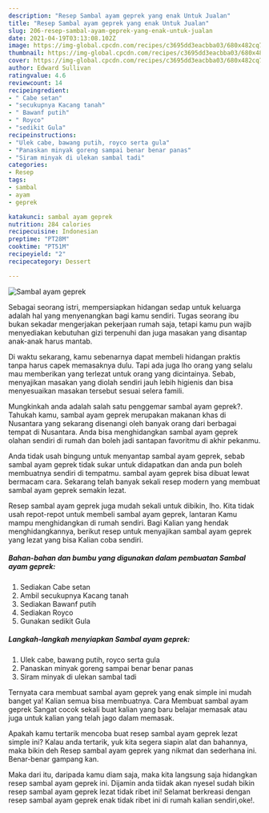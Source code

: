 ```yaml
---
description: "Resep Sambal ayam geprek yang enak Untuk Jualan"
title: "Resep Sambal ayam geprek yang enak Untuk Jualan"
slug: 206-resep-sambal-ayam-geprek-yang-enak-untuk-jualan
date: 2021-04-19T03:13:08.102Z
image: https://img-global.cpcdn.com/recipes/c3695dd3eacbba03/680x482cq70/sambal-ayam-geprek-foto-resep-utama.jpg
thumbnail: https://img-global.cpcdn.com/recipes/c3695dd3eacbba03/680x482cq70/sambal-ayam-geprek-foto-resep-utama.jpg
cover: https://img-global.cpcdn.com/recipes/c3695dd3eacbba03/680x482cq70/sambal-ayam-geprek-foto-resep-utama.jpg
author: Edward Sullivan
ratingvalue: 4.6
reviewcount: 14
recipeingredient:
- " Cabe setan"
- "secukupnya Kacang tanah"
- " Bawanf putih"
- " Royco"
- "sedikit Gula"
recipeinstructions:
- "Ulek cabe, bawang putih, royco serta gula"
- "Panaskan minyak goreng sampai benar benar panas"
- "Siram minyak di ulekan sambal tadi"
categories:
- Resep
tags:
- sambal
- ayam
- geprek

katakunci: sambal ayam geprek 
nutrition: 284 calories
recipecuisine: Indonesian
preptime: "PT28M"
cooktime: "PT51M"
recipeyield: "2"
recipecategory: Dessert

---
```



![Sambal ayam geprek](https://img-global.cpcdn.com/recipes/c3695dd3eacbba03/680x482cq70/sambal-ayam-geprek-foto-resep-utama.jpg)

Sebagai seorang istri, mempersiapkan hidangan sedap untuk keluarga adalah hal yang menyenangkan bagi kamu sendiri. Tugas seorang ibu bukan sekadar mengerjakan pekerjaan rumah saja, tetapi kamu pun wajib menyediakan kebutuhan gizi terpenuhi dan juga masakan yang disantap anak-anak harus mantab.

Di waktu  sekarang, kamu sebenarnya dapat membeli hidangan praktis tanpa harus capek memasaknya dulu. Tapi ada juga lho orang yang selalu mau memberikan yang terlezat untuk orang yang dicintainya. Sebab, menyajikan masakan yang diolah sendiri jauh lebih higienis dan bisa menyesuaikan masakan tersebut sesuai selera famili. 



Mungkinkah anda adalah salah satu penggemar sambal ayam geprek?. Tahukah kamu, sambal ayam geprek merupakan makanan khas di Nusantara yang sekarang disenangi oleh banyak orang dari berbagai tempat di Nusantara. Anda bisa menghidangkan sambal ayam geprek olahan sendiri di rumah dan boleh jadi santapan favoritmu di akhir pekanmu.

Anda tidak usah bingung untuk menyantap sambal ayam geprek, sebab sambal ayam geprek tidak sukar untuk didapatkan dan anda pun boleh membuatnya sendiri di tempatmu. sambal ayam geprek bisa dibuat lewat bermacam cara. Sekarang telah banyak sekali resep modern yang membuat sambal ayam geprek semakin lezat.

Resep sambal ayam geprek juga mudah sekali untuk dibikin, lho. Kita tidak usah repot-repot untuk membeli sambal ayam geprek, lantaran Kamu mampu menghidangkan di rumah sendiri. Bagi Kalian yang hendak menghidangkannya, berikut resep untuk menyajikan sambal ayam geprek yang lezat yang bisa Kalian coba sendiri.

<!--inarticleads1-->

##### Bahan-bahan dan bumbu yang digunakan dalam pembuatan Sambal ayam geprek:

1. Sediakan  Cabe setan
1. Ambil secukupnya Kacang tanah
1. Sediakan  Bawanf putih
1. Sediakan  Royco
1. Gunakan sedikit Gula




<!--inarticleads2-->

##### Langkah-langkah menyiapkan Sambal ayam geprek:

1. Ulek cabe, bawang putih, royco serta gula
1. Panaskan minyak goreng sampai benar benar panas
1. Siram minyak di ulekan sambal tadi




Ternyata cara membuat sambal ayam geprek yang enak simple ini mudah banget ya! Kalian semua bisa membuatnya. Cara Membuat sambal ayam geprek Sangat cocok sekali buat kalian yang baru belajar memasak atau juga untuk kalian yang telah jago dalam memasak.

Apakah kamu tertarik mencoba buat resep sambal ayam geprek lezat simple ini? Kalau anda tertarik, yuk kita segera siapin alat dan bahannya, maka bikin deh Resep sambal ayam geprek yang nikmat dan sederhana ini. Benar-benar gampang kan. 

Maka dari itu, daripada kamu diam saja, maka kita langsung saja hidangkan resep sambal ayam geprek ini. Dijamin anda tiidak akan nyesel sudah bikin resep sambal ayam geprek lezat tidak ribet ini! Selamat berkreasi dengan resep sambal ayam geprek enak tidak ribet ini di rumah kalian sendiri,oke!.

